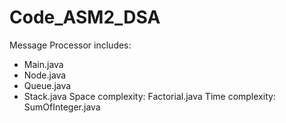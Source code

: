 # Code_ASM2_DSA
Message Processor includes:
- Main.java
- Node.java
- Queue.java
- Stack.java
Space complexity: Factorial.java
Time complexity: SumOfInteger.java
